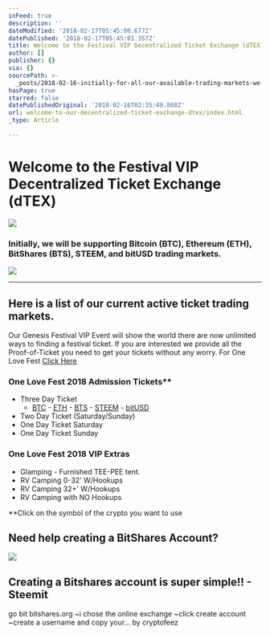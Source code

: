 ```yaml
---
inFeed: true
description: ''
dateModified: '2018-02-17T05:45:00.677Z'
datePublished: '2018-02-17T05:45:01.357Z'
title: Welcome to the Festival VIP Decentralized Ticket Exchange (dTEX)
author: []
publisher: {}
via: {}
sourcePath: >-
  _posts/2018-02-16-initially-for-all-our-available-trading-markets-we-will-be-s.md
hasPage: true
starred: false
datePublishedOriginal: '2018-02-16T02:35:49.868Z'
url: welcome-to-our-decentralized-ticket-exchange-dtex/index.html
_type: Article

---
```

# Welcome to the Festival VIP Decentralized Ticket Exchange (dTEX)
![](https://the-grid-user-content.s3-us-west-2.amazonaws.com/c3fe1720-006f-44a7-bb59-3038ab116c78.png)

### Initially, we will be supporting Bitcoin (BTC), Ethereum (ETH), BitShares (BTS), STEEM, and bitUSD trading markets.
![](https://the-grid-user-content.s3-us-west-2.amazonaws.com/bff6f51f-9706-4dc7-8699-b26d691cb4c8.png)

---

## Here is a list of our current active ticket trading markets.

Our Genesis Festival VIP Event will show the world there are now unlimited ways to finding a festival ticket. If you are interested we provide all the Proof-of-Ticket you need to get your tickets without any worry. For One Love Fest [Click Here][0]

### One Love Fest 2018 Admission Tickets\*\*

* Three Day Ticket
  * [BTC][1] - [ETH][2] - [BTS][3] - [STEEM][4] - [bitUSD][5]
* Two Day Ticket (Saturday/Sunday)
* One Day Ticket Saturday
* One Day Ticket Sunday

### One Love Fest 2018 VIP Extras

* Glamping - Furnished TEE-PEE tent.
* RV Camping 0-32' W/Hookups
* RV Camping 32+' W/Hookups
* RV Camping with NO Hookups

\*\*Click on the symbol of the crypto you want to use

## Need help creating a BitShares Account?

<article style=""><img src="https://steemitimages.com/DQmbXn7VWyfw6kVBjq6Md7EhBwQGVf1o15w6Xmom4gYfCBN/image.png" /><h1>Creating a Bitshares account is super simple!! - Steemit</h1><p>go bit bitshares.org ~i chose the online exchange ~click create account ~create a username and copy your... by cryptofeez</p></article>



[0]: https://steemit.com/@onelove-eco "Click to See One Love Eco"
[1]: https://wallet.bitshares.org/?focus=ONELOVE#/market/ONELOVEFEST_OPEN.BTC "Buy with Bitcoin BTC"
[2]: https://wallet.bitshares.org/?focus=ONELOVE#/market/ONELOVEFEST_OPEN.ETH "Buy with Ether (ETH)"
[3]: https://wallet.bitshares.org/?focus=ONELOVE#/market/ONELOVEFEST_BTS "Buy with BitShare BTS"
[4]: https://wallet.bitshares.org/?focus=ONELOVE#/market/ONELOVEFEST_OPEN.STEEM "Buy with STEEM"
[5]: https://wallet.bitshares.org/?focus=ONELOVE#/market/ONELOVEFEST_USD "Buy with bitUSD"